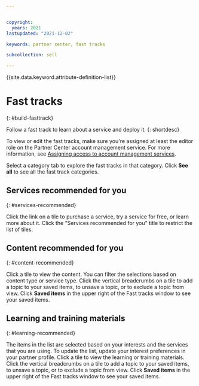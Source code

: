 ```yaml
---


copyright:
  years: 2021
lastupdated: "2021-12-02"

keywords: partner center, fast tracks

subcollection: sell

---
```


{{site.data.keyword.attribute-definition-list}}


# Fast tracks
{: #build-fasttrack}

Follow a fast track to learn about a service and deploy it.
{: shortdesc}

To view or edit the fast tracks, make sure you're assigned at least the editor role on the Partner Center account management service. For more information, see [Assigning access to account management services](/docs/account?topic=account-account-services#account-management-actions-roles). 

Select a category tab to explore the fast tracks in that category. Click **See all** to see all the fast track categories.


## Services recommended for you
{: #services-recommended}

Click the link on a tile to purchase a service, try a service for free, or learn more about it. Click the "Services recommended for you" title to restrict the list of tiles.


## Content recommended for you
{: #content-recommended}

Click a tile to view the content. You can filter the selections based on content type or service type. Click the vertical breadcrumbs on a tile to add a topic to your saved items, to unsave a topic, or to exclude a topic from view. Click **Saved items** in the upper right of the Fast tracks window to see your saved items.


## Learning and training materials
{: #learning-recommended}

The items in the list are selected based on your interests and the services that you are using. To update the list, update your interest preferences in your partner profile. Click a tile to view the learning or training materials. Click the vertical breadcrumbs on a tile to add a topic to your saved items, to unsave a topic, or to exclude a topic from view. Click **Saved items** in the upper right of the Fast tracks window to see your saved items.

